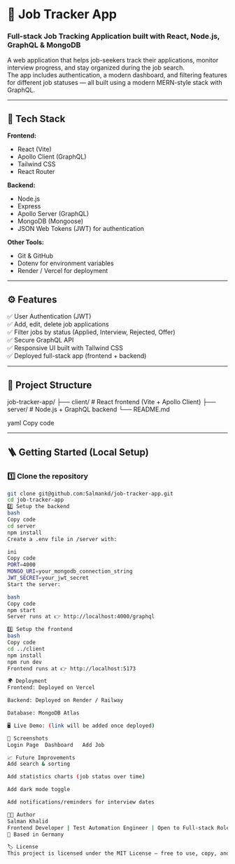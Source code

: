 # 🧭 Job Tracker App  
### Full-stack Job Tracking Application built with React, Node.js, GraphQL & MongoDB  

A web application that helps job-seekers track their applications, monitor interview progress, and stay organized during the job search.  
The app includes authentication, a modern dashboard, and filtering features for different job statuses — all built using a modern MERN-style stack with GraphQL.  

---

## 🚀 Tech Stack

**Frontend:**
- React (Vite)
- Apollo Client (GraphQL)
- Tailwind CSS  
- React Router  

**Backend:**
- Node.js  
- Express  
- Apollo Server (GraphQL)  
- MongoDB (Mongoose)  
- JSON Web Tokens (JWT) for authentication  

**Other Tools:**
- Git & GitHub  
- Dotenv for environment variables  
- Render / Vercel for deployment  

---

## ⚙️ Features

✅ User Authentication (JWT)  
✅ Add, edit, delete job applications  
✅ Filter jobs by status (Applied, Interview, Rejected, Offer)  
✅ Secure GraphQL API  
✅ Responsive UI built with Tailwind CSS  
✅ Deployed full-stack app (frontend + backend)  

---

## 🧱 Project Structure

job-tracker-app/
├── client/ # React frontend (Vite + Apollo Client)
├── server/ # Node.js + GraphQL backend
└── README.md

yaml
Copy code

---

## 🪜 Getting Started (Local Setup)

### 1️⃣ Clone the repository
```bash
git clone git@github.com:Salmankd/job-tracker-app.git
cd job-tracker-app
2️⃣ Setup the backend
bash
Copy code
cd server
npm install
Create a .env file in /server with:

ini
Copy code
PORT=4000
MONGO_URI=your_mongodb_connection_string
JWT_SECRET=your_jwt_secret
Start the server:

bash
Copy code
npm start
Server runs at 👉 http://localhost:4000/graphql

3️⃣ Setup the frontend
bash
Copy code
cd ../client
npm install
npm run dev
Frontend runs at 👉 http://localhost:5173

🌍 Deployment
Frontend: Deployed on Vercel

Backend: Deployed on Render / Railway

Database: MongoDB Atlas

🖥️ Live Demo: (link will be added once deployed)

📸 Screenshots
Login Page	Dashboard	Add Job

📈 Future Improvements
Add search & sorting

Add statistics charts (job status over time)

Add dark mode toggle

Add notifications/reminders for interview dates

👨‍💻 Author
Salman Khalid
Frontend Developer | Test Automation Engineer | Open to Full-stack Roles
📍 Based in Germany

🏷️ License
This project is licensed under the MIT License — free to use, copy, and modify with attribution.
